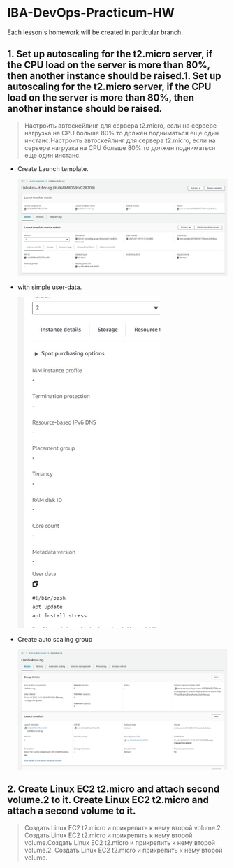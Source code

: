 # IBA-DevOps-Practicum-HW
Each lesson's homework will be created in particular branch.

## 1. Set up autoscaling for the t2.micro server, if the CPU load on the server is more than 80%, then another instance should be raised.1. Set up autoscaling for the t2.micro server, if the CPU load on the server is more than 80%, then another instance should be raised.
> Настроить автоскейлинг для сервера t2.micro, если на сервере нагрузка на CPU больше 80% то должен подниматься еще один инстанс.Настроить автоскейлинг для сервера t2.micro, если на сервере нагрузка на CPU больше 80% то должен подниматься еще один инстанс.

- Create Launch template.
  
  ![](/img/AWS_ASG_1.jpg)
- with simple user-data.
  
  ![](/img/AWS_ASG_2.jpg)
- Create auto scaling group

  ![](/img/AWS_ASG_3.jpg)
  
## 2. Create Linux EC2 t2.micro and attach second volume.2 to it. Create Linux EC2 t2.micro and attach a second volume to it.
> Создать Linux EC2 t2.micro и прикрепить к нему второй volume.2. Создать Linux EC2 t2.micro и прикрепить к нему второй volume.Создать Linux EC2 t2.micro и прикрепить к нему второй volume.2. Создать Linux EC2 t2.micro и прикрепить к нему второй volume.

